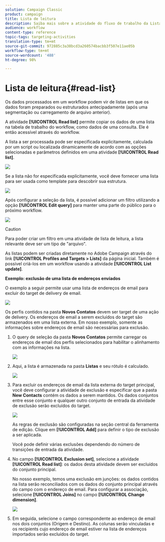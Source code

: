 ```yaml
---
solution: Campaign Classic
product: campaign
title: Lista de leitura
description: Saiba mais sobre a atividade do fluxo de trabalho da Lista de leitura
audience: workflow
content-type: reference
topic-tags: targeting-activities
translation-type: tm+mt
source-git-commit: 972885c3a38bcd3a260574bacbb3f507e11ae05b
workflow-type: tm+mt
source-wordcount: '488'
ht-degree: 98%

---
```



# Lista de leitura{#read-list}

Os dados processados em um workflow podem vir de listas em que os dados foram preparados ou estruturados antecipadamente (após uma segmentação ou carregamento de arquivo anterior).

A atividade **[!UICONTROL Read list]** permite copiar os dados de uma lista na tabela de trabalho do workflow, como dados de uma consulta. Ele é então acessível através do workflow.

A lista a ser processada pode ser especificada explicitamente, calculada por um script ou localizada dinamicamente de acordo com as opções selecionadas e parâmetros definidos em uma atividade **[!UICONTROL Read list]**.

![](assets/list_edit_select_option_01.png)

Se a lista não for especificada explicitamente, você deve fornecer uma lista para ser usada como template para descobrir sua estrutura.

![](assets/s_advuser_list_template_select.png)

Após configurar a seleção da lista, é possível adicionar um filtro utilizando a opção **[!UICONTROL Edit query]** para manter uma parte do público para o próximo workflow.

![](assets/wf_readlist_1.png)

>[!CAUTION]
>
>Para poder criar um filtro em uma atividade de lista de leitura, a lista relevante deve ser um tipo de &quot;arquivo&quot;.

As listas podem ser criadas diretamente no Adobe Campaign através do link **[!UICONTROL Profiles and Targets > Lists]** da página inicial. Também é possível criá-los em um workflow usando a atividade **[!UICONTROL List update]**.

**Exemplo: exclusão de uma lista de endereços enviados**

O exemplo a seguir permite usar uma lista de endereços de email para excluir do target de delivery de email.

![](assets/s_advuser_list_read_sample_1.png)

Os perfis contidos na pasta **Novos Contatos** devem ser target de uma ação de delivery. Os endereços de email a serem excluídos do target são armazenados em uma lista externa. Em nosso exemplo, somente as informações sobre endereços de email são necessárias para exclusão.

1. O query de seleção da pasta **Novos Contatos** permite carregar os endereços de email dos perfis selecionados para habilitar o alinhamento com as informações na lista.

   ![](assets/s_advuser_list_read_sample_0.png)

1. Aqui, a lista é armazenada na pasta **Listas** e seu rótulo é calculado.

   ![](assets/s_advuser_list_read_sample_2.png)

1. Para excluir os endereços de email da lista externa do target principal, você deve configurar a atividade de exclusão e especificar que a pasta **New Contacts** contém os dados a serem mantidos. Os dados conjuntos entre esse conjunto e qualquer outro conjunto de entrada da atividade de exclusão serão excluídos do target.

   ![](assets/s_advuser_list_read_sample_3.png)

   As regras de exclusão são configuradas na seção central da ferramenta de edição. Clique em **[!UICONTROL Add]** para definir o tipo de exclusão a ser aplicada.

   Você pode definir várias exclusões dependendo do número de transições de entrada da atividade.

1. No campo **[!UICONTROL Exclusion set]**, selecione a atividade **[!UICONTROL Read list]**: os dados desta atividade devem ser excluídos do conjunto principal.

   No nosso exemplo, temos uma exclusão em junções: os dados contidos na lista serão reconciliados com os dados do conjunto principal através do campo com o endereço de email. Para configurar a associação, selecione **[!UICONTROL Joins]** no campo **[!UICONTROL Change dimension]**.

   ![](assets/s_advuser_list_read_sample_4.png)

1. Em seguida, selecione o campo correspondente ao endereço de email nos dois conjuntos (Origem e Destino). As colunas serão vinculadas e os recipients cujo endereço de email estiver na lista de endereços importados serão excluídos do target.

